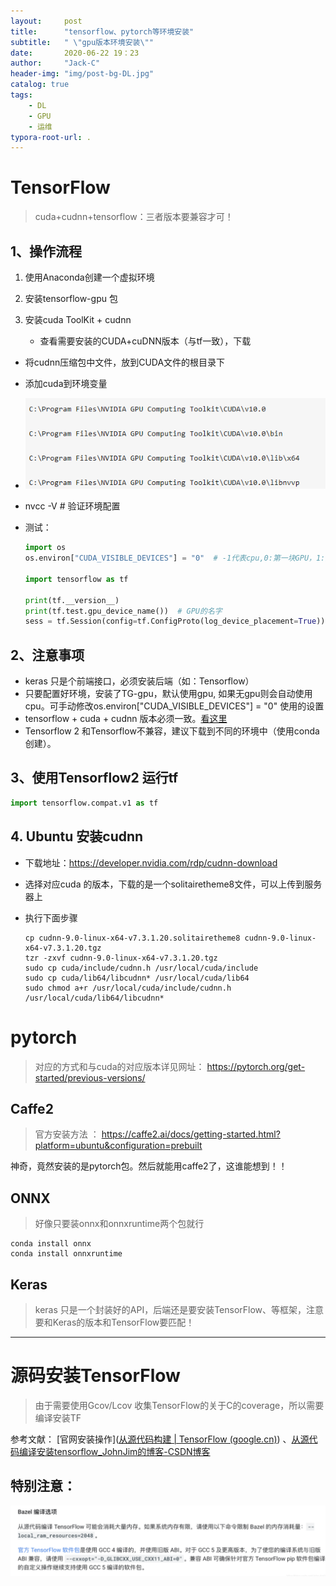 ```yaml
---
layout:     post
title:      "tensorflow、pytorch等环境安装"
subtitle:   " \"gpu版本环境安装\""
date:       2020-06-22 19：23
author:     "Jack-C"
header-img: "img/post-bg-DL.jpg"
catalog: true
tags:
    - DL
    - GPU
    - 运维
typora-root-url: .
---
```


# TensorFlow

> cuda+cudnn+tensorflow：三者版本要兼容才可！

## 1、操作流程

1. 使用Anaconda创建一个虚拟环境

2. 安装tensorflow-gpu 包

3. 安装cuda  ToolKit  + cudnn

   - 查看需要安装的CUDA+cuDNN版本（与tf一致），下载
   
- 将cudnn压缩包中文件，放到CUDA文件的根目录下
   
- 添加cuda到环境变量
   
- ![image-20210531211552203](/../img/2020-06-22-tensorflow/image-20210531211552203.png)
   
- nvcc -V # 验证环境配置
   
- 测试：
   
     ```python
     import os
     os.environ["CUDA_VISIBLE_DEVICES"] = "0"  # -1代表cpu,0:第一块GPU，1:第二块GPU...
     
     import tensorflow as tf
     
     print(tf.__version__)
     print(tf.test.gpu_device_name())  # GPU的名字
     sess = tf.Session(config=tf.ConfigProto(log_device_placement=True))
     ```



## 2、注意事项

- keras 只是个前端接口，必须安装后端（如：Tensorflow）
- 只要配置好环境，安装了TG-gpu，默认使用gpu, 如果无gpu则会自动使用cpu。可手动修改os.environ["CUDA_VISIBLE_DEVICES"] = "0"  使用的设置
- tensorflow  + cuda + cudnn 版本必须一致。<a href= 'https://tensorflow.google.cn/install/source'>看这里</a>
- Tensorflow 2 和Tensorflow不兼容，建议下载到不同的环境中（使用conda创建）。



## 3、使用Tensorflow2 运行tf

```python
import tensorflow.compat.v1 as tf
```





## 4. Ubuntu 安装cudnn

* 下载地址：https://developer.nvidia.com/rdp/cudnn-download

* 选择对应cuda 的版本，下载的是一个solitairetheme8文件，可以上传到服务器上

* 执行下面步骤

  ```shell
  cp cudnn-9.0-linux-x64-v7.3.1.20.solitairetheme8 cudnn-9.0-linux-x64-v7.3.1.20.tgz
  tzr -zxvf cudnn-9.0-linux-x64-v7.3.1.20.tgz
  sudo cp cuda/include/cudnn.h /usr/local/cuda/include
  sudo cp cuda/lib64/libcudnn* /usr/local/cuda/lib64
  sudo chmod a+r /usr/local/cuda/include/cudnn.h /usr/local/cuda/lib64/libcudnn*
  ```

  

# pytorch

> 对应的方式和与cuda的对应版本详见网址： https://pytorch.org/get-started/previous-versions/





## Caffe2

> 官方安装方法 ： https://caffe2.ai/docs/getting-started.html?platform=ubuntu&configuration=prebuilt

神奇，竟然安装的是pytorch包。然后就能用caffe2了，这谁能想到！！



## ONNX

> 好像只要装onnx和onnxruntime两个包就行

```shell
conda install onnx
conda install onnxruntime
```



## Keras

> keras 只是一个封装好的API，后端还是要安装TensorFlow、等框架，注意要和Keras的版本和TensorFlow要匹配！





----

# 源码安装TensorFlow

> 由于需要使用Gcov/Lcov 收集TensorFlow的关于C的coverage，所以需要编译安装TF

参考文献： [官网安装操作]([从源代码构建  | TensorFlow (google.cn)](https://tensorflow.google.cn/install/source?hl=zh-cn)) 、[从源代码编译安装tensorflow_JohnJim的博客-CSDN博客](https://blog.csdn.net/JohnJim0/article/details/103036106)





## 特别注意：

![image-20210531211226646](/../img/2020-06-22-tensorflow/image-20210531211226646.png)


